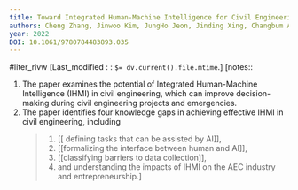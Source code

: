 ```yaml
---
title: Toward Integrated Human-Machine Intelligence for Civil Engineering: An Interdisciplinary Perspective
authors: Cheng Zhang, Jinwoo Kim, JungHo Jeon, Jinding Xing, Changbum Ahn, Pingbo Tang, Hubo Cai
year: 2022
DOI: 10.1061/9780784483893.035
---
```

#liter_rivw
[Last_modified : : `$= dv.current().file.mtime`.]
[notes::
1.  The paper examines the potential of Integrated Human-Machine Intelligence (IHMI) in civil engineering, which can improve decision-making during civil engineering projects and emergencies.
2.  The paper identifies four knowledge gaps in achieving effective IHMI in civil engineering, including 
	>1. [[ defining tasks that can be assisted by AI]], 
	>2. [[formalizing the interface between human and AI]], 
	>3. [[classifying barriers to data collection]],
	>4. and understanding the impacts of IHMI on the AEC industry and entrepreneurship.]